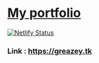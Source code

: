 # [My portfolio](https://greazey.tk)

[![Netlify Status](https://api.netlify.com/api/v1/badges/d843bece-7654-42c0-86cc-83edd6d88882/deploy-status)](https://greazey.tk)

### Link : https://greazey.tk
